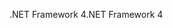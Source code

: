<span data-ttu-id="8c14e-101">.NET Framework 4</span><span class="sxs-lookup"><span data-stu-id="8c14e-101">.NET Framework 4</span></span>